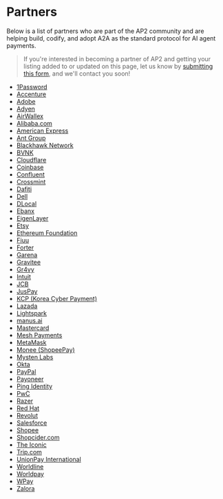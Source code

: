 # Partners

Below is a list of partners who are part of the AP2 community and are helping
build, codify, and adopt A2A as the standard protocol for AI agent payments.

> If you're interested in becoming a partner of AP2 and getting your listing
> added to or updated on this page, let us know by
> [submitting this form](https://goo.gle/ap2-partner-form), and we'll contact
> you soon!

-   [1Password](https://1password.com/)
-   [Accenture](https://www.accenture.com/)
-   [Adobe](https://www.adobe.com/)
-   [Adyen](https://www.adyen.com/)
-   [AirWallex](https://www.airwallex.com/)
-   [Alibaba.com](https://www.alibaba.com/)
-   [American Express](https://www.americanexpress.com/)
-   [Ant Group](https://www.antgroup.com/en/)
-   [Blackhawk Network](https://blackhawknetwork.com/)
-   [BVNK](https://www.bvnk.com/)
-   [Cloudflare](https://www.cloudflare.com/)
-   [Coinbase](https://www.coinbase.com/)
-   [Confluent](https://www.confluent.io/)
-   [Crossmint](https://www.crossmint.com/)
-   [Dafiti](https://www.dafiti.com/)
-   [Dell](https://www.dell.com/)
-   [DLocal](https://dlocal.com/)
-   [Ebanx](https://www.ebanx.com/)
-   [EigenLayer](https://www.eigenlayer.xyz/)
-   [Etsy](https://www.etsy.com/)
-   [Ethereum Foundation](https://ethereum.foundation/)
-   [Fiuu](https://fiuu.com/)
-   [Forter](https://www.forter.com/)
-   [Garena](https://www.garena.com/)
-   [Gravitee](https://www.gravitee.io/)
-   [Gr4vy](https://gr4vy.com/)
-   [Intuit](https://www.intuit.com/)
-   [JCB](https://www.global.jcb/en/)
-   [JusPay](https://juspay.in/)
-   [KCP (Korea Cyber Payment)](http://kcp.co.kr/)
-   [Lazada](https://www.lazada.com/)
-   [Lightspark](https://www.lightspark.com/)
-   [manus.ai](https://manus.ai/)
-   [Mastercard](https://mastercard.com/)
-   [Mesh Payments](https://www.meshpayments.com/)
-   [MetaMask](https://metamask.io/)
-   [Monee (ShopeePay)](https://shopeepay.com/)
-   [Mysten Labs](https://mystenlabs.com/)
-   [Okta](https://www.okta.com/)
-   [PayPal](https://www.paypal.com/)
-   [Payoneer](https://www.payoneer.com/)
-   [Ping Identity](https://www.pingidentity.com/)
-   [PwC](https://www.pwc.com/)
-   [Razer](https://www.razer.com/)
-   [Red Hat](https://www.redhat.com/)
-   [Revolut](https://www.revolut.com/)
-   [Salesforce](https://www.salesforce.com/)
-   [Shopee](https://shopee.com/)
-   [Shopcider.com](https://www.shopcider.com/)
-   [The Iconic](https://www.theiconic.com.au/)
-   [Trip.com](https://www.trip.com/)
-   [UnionPay International](https://www.unionpayintl.com/en/)
-   [Worldline](https://worldline.com/)
-   [Worldpay](https://www.fisglobal.com/en/products/worldpay)
-   [WPay](https://www.wpay.com.au/)
-   [Zalora](https://www.zalora.com/)
